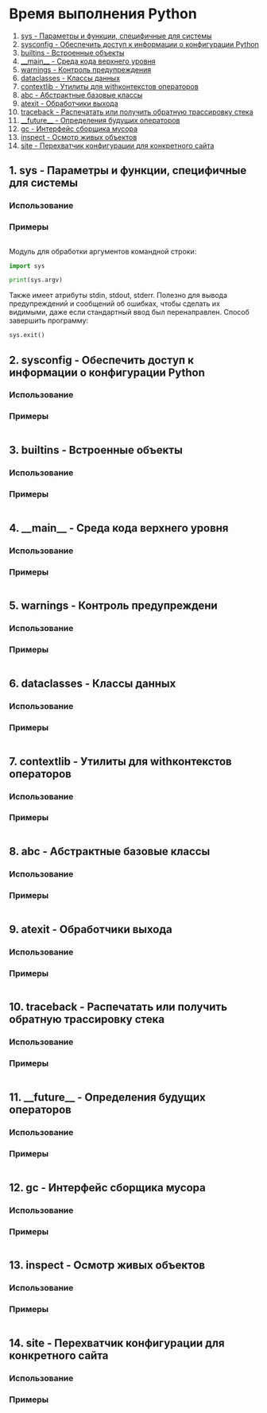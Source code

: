# Время выполнения Python
1. [sys - Параметры и функции, специфичные для системы](#1)
2. [sysconfig - Обеспечить доступ к информации о конфигурации Python](#2)
3. [builtins - Встроенные объекты](#3)
4. [\_\_main__ - Среда кода верхнего уровня](#4)
5. [warnings - Контроль предупреждения](#5)
6. [dataclasses - Классы данных](#6)
7. [contextlib - Утилиты для withконтекстов операторов](#7)
8. [abc - Абстрактные базовые классы](#8)
9. [atexit - Обработчики выхода](#9)
10. [traceback - Распечатать или получить обратную трассировку стека](#10)
11. [\_\_future__ - Определения будущих операторов](#11)
12. [gc - Интерфейс сборщика мусора](#12)
13. [inspect - Осмотр живых объектов](#13)
14. [site - Перехватчик конфигурации для конкретного сайта](#14)


## <div id="1">1. sys - Параметры и функции, специфичные для системы</div>
>
### Использование
### Примеры
```python

```
Модуль для обработки аргументов командной строки:
```python
import sys

print(sys.argv)
```
Также имеет атрибуты stdin, stdout, stderr. Полезно для вывода предупреждений и сообщений об ошибках, чтобы сделать их видимыми, даже если стандартный ввод был перенаправлен.
Способ завершить программу:
```python
sys.exit()
```


## <div id="2">2. sysconfig - Обеспечить доступ к информации о конфигурации Python</div>
>
### Использование
### Примеры
```python

```


## <div id="3">3. builtins - Встроенные объекты</div>
>
### Использование
### Примеры
```python

```


## <div id="4">4. \_\_main__ - Среда кода верхнего уровня</div>
>
### Использование
### Примеры
```python

```


## <div id="5">5. warnings - Контроль предупреждени</div>
>
### Использование
### Примеры
```python

```


## <div id="6">6. dataclasses - Классы данных</div>
>
### Использование
### Примеры
```python

```


## <div id="7">7. contextlib - Утилиты для withконтекстов операторов</div>
>
### Использование
### Примеры
```python

```


## <div id="8">8. abc - Абстрактные базовые классы</div>
>
### Использование
### Примеры
```python

```


## <div id="9">9. atexit - Обработчики выхода</div>
>
### Использование
### Примеры
```python

```


## <div id="10">10. traceback - Распечатать или получить обратную трассировку стека</div>
>
### Использование
### Примеры
```python

```


## <div id="11">11. \_\_future__ - Определения будущих операторов</div>
>
### Использование
### Примеры
```python

```


## <div id="12">12. gc - Интерфейс сборщика мусора</div>
>
### Использование
### Примеры
```python

```


## <div id="13">13. inspect - Осмотр живых объектов</div>
>
### Использование
### Примеры
```python

```


## <div id="14">14. site - Перехватчик конфигурации для конкретного сайта</div>
>
### Использование
### Примеры
```python

```
